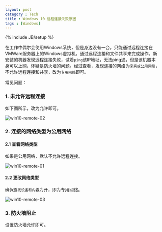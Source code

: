 ```yaml
---
layout: post
category : Tech
title : Windows 10 远程连接失败原因
tags : [Windows]
---
```

{% include JB/setup %}

在工作中偶尔会使用Windows系统，但是身边没有一台，只能通过远程连接在VMWare服务器上的Windows虚拟机，通过远程连接和文件共享来完成操作。新安装的机器发现远程连接失败，试着`ping`该IP地址，无法ping通，但是该机器本身可以上网，怀疑是防火墙的问题。经过查看，发现连接的网络为`来宾或公用网络`，不允许远程连接和共享，改为`专用网络`即可。

常见问题：

### 1. 未允许远程连接

如下图所示，改为允许即可。

![win10-remote-02](http://cofcool.net/imgs/win10-remote-02.png)

### 2. 连接的网络类型为公用网络

#### 2.1 查看网络类型

如果是公用网络，默认不允许远程连接。

![win10-remote-01](http://cofcool.net/imgs/win10-remote-01.png)

#### 2.2 更改网络类型

确保`查找设备和内容`为开，即为专用网络。

![win10-remote-03](http://cofcool.net/imgs/win10-remote-03.png)

### 3. 防火墙阻止

设置防火墙允许即可。